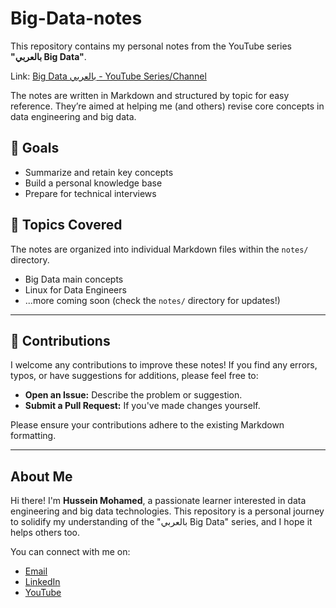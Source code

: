 # Big-Data-notes
This repository contains my personal notes from the YouTube series **"بالعربي Big Data"**. 

Link: [Big Data بالعربي - YouTube Series/Channel](https://www.youtube.com/@bigdata4756/videos)

The notes are written in Markdown and structured by topic for easy reference. 
They’re aimed at helping me (and others) revise core concepts in data engineering and big data.

## 🎯 Goals
- Summarize and retain key concepts
- Build a personal knowledge base
- Prepare for technical interviews

## 📂 Topics Covered
The notes are organized into individual Markdown files within the `notes/` directory.
- Big Data main concepts
- Linux for Data Engineers
- ...more coming soon (check the `notes/` directory for updates!)

---

## 🤝 Contributions
I welcome any contributions to improve these notes! If you find any errors, typos, or have suggestions for additions, please feel free to:

* **Open an Issue:** Describe the problem or suggestion.
* **Submit a Pull Request:** If you've made changes yourself.

Please ensure your contributions adhere to the existing Markdown formatting.

---

## About Me

Hi there! I'm **Hussein Mohamed**,
a passionate learner interested in data engineering and big data technologies.
This repository is a personal journey to solidify my understanding of the "بالعربي Big Data" series, and I hope it helps others too.

You can connect with me on:
* [Email](mailto:hussein7mohamed8@gmail.com)
* [LinkedIn](https://www.linkedin.com/in/hussein-mohamed7/)
* [YouTube](https://www.youtube.com/@hussein7m)
